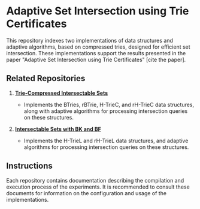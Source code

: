 # Adaptive Set Intersection using Trie Certificates

This repository indexes two implementations of data structures and adaptive algorithms, based on compressed tries, designed for efficient set intersection. These implementations support the results presented in the paper "Adaptive Set Intersection using Trie Certificates" [cite the paper].

## Related Repositories

1.  **[Trie-Compressed Intersectable Sets](https://github.com/jpcastillog/compressed-binary-tries)**
    * Implements the BTries, rBTrie, H-TrieC, and rH-TrieC data structures, along with adaptive algorithms for processing intersection queries on these structures.

2.  **[Intersectable Sets with BK and BF](https://github.com/jmcazorla/binary_tries_BK_BF)**
    * Implements the H-TrieL and rH-TrieL data structures, and adaptive algorithms for processing intersection queries on these structures.

## Instructions

Each repository contains documentation describing the compilation and execution process of the experiments. It is recommended to consult these documents for information on the configuration and usage of the implementations.
